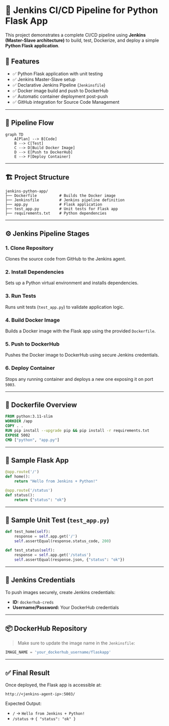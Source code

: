 # 🚀 Jenkins CI/CD Pipeline for Python Flask App

This project demonstrates a complete CI/CD pipeline using **Jenkins (Master-Slave architecture)** to build, test, Dockerize, and deploy a simple **Python Flask application**.

## 📌 Features

- ✅ Python Flask application with unit testing
- ✅ Jenkins Master-Slave setup
- ✅ Declarative Jenkins Pipeline (`Jenkinsfile`)
- ✅ Docker image build and push to DockerHub
- ✅ Automatic container deployment post-push
- ✅ GitHub integration for Source Code Management

---

## 🧠 Pipeline Flow

```mermaid
graph TD
    A[Plan] --> B[Code]
    B --> C[Test]
    C --> D[Build Docker Image]
    D --> E[Push to DockerHub]
    E --> F[Deploy Container]
```

---

## 🏗️ Project Structure

```
jenkins-python-app/
├── Dockerfile          # Builds the Docker image
├── Jenkinsfile         # Jenkins pipeline definition
├── app.py              # Flask application
├── test_app.py         # Unit tests for Flask app
├── requirements.txt    # Python dependencies
```

---

## ⚙️ Jenkins Pipeline Stages

### 1. **Clone Repository**
Clones the source code from GitHub to the Jenkins agent.

### 2. **Install Dependencies**
Sets up a Python virtual environment and installs dependencies.

### 3. **Run Tests**
Runs unit tests (`test_app.py`) to validate application logic.

### 4. **Build Docker Image**
Builds a Docker image with the Flask app using the provided `Dockerfile`.

### 5. **Push to DockerHub**
Pushes the Docker image to DockerHub using secure Jenkins credentials.

### 6. **Deploy Container**
Stops any running container and deploys a new one exposing it on port `5003`.

---

## 🐳 Dockerfile Overview

```dockerfile
FROM python:3.11-slim
WORKDIR /app
COPY . .
RUN pip install --upgrade pip && pip install -r requirements.txt
EXPOSE 5002
CMD ["python", "app.py"]
```

---

## 🧪 Sample Flask App

```python
@app.route('/')
def home():
    return "Hello from Jenkins + Python!"

@app.route('/status')
def status():
    return {"status": "ok"}
```

---

## 🧪 Sample Unit Test (`test_app.py`)

```python
def test_home(self):
    response = self.app.get('/')
    self.assertEqual(response.status_code, 200)

def test_status(self):
    response = self.app.get('/status')
    self.assertEqual(response.json, {"status": "ok"})
```

---

## 🔐 Jenkins Credentials

To push images securely, create Jenkins credentials:
- **ID:** `dockerhub-creds`
- **Username/Password:** Your DockerHub credentials

---

## 📦 DockerHub Repository

> Make sure to update the image name in the `Jenkinsfile`:
```groovy
IMAGE_NAME = 'your_dockerhub_username/flaskapp'
```

---

## ✅ Final Result

Once deployed, the Flask app is accessible at:

```
http://<jenkins-agent-ip>:5003/
```

Expected Output:
- `/` → `Hello from Jenkins + Python!`
- `/status` → `{ "status": "ok" }`
